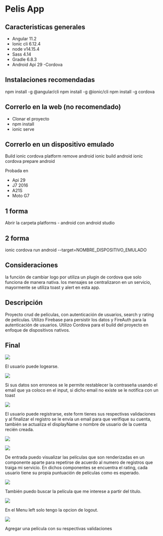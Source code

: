 
# Pelis App

## Caracteristicas generales

- Angular 11.2
- Ionic cli 6.12.4
- node v14.15.4
- Sass 4.14
- Gradle 6.8.3
- Android Api 29
-Cordova

## Instalaciones recomendadas

npm install -g @angular/cli
npm install -g @ionic/cli
npm install -g cordova

## Correrlo en la web (no recomendado)

- Clonar el proyecto
- npm install
- ionic serve

## Correrlo en un dispositivo emulado
Build
ionic cordova platform remove android
ionic build android
ionic cordova prepare android

Probada en 
- Api 29
- J7 2016
- A21S
- Moto G7
## 1 forma
Abrir la carpeta platforms - android con android studio
## 2 forma
ionic cordova run android --target=NOMBRE_DISPOSITIVO_EMULADO
## Consideraciones
la función de cambiar logo por utiliza un plugin de cordova que solo funciona de manera nativa.
los mensajes se centralizaron en un servicio, mayormente se utiliza toast y alert en esta app.
## Descripción 

Proyecto crud de películas, con autenticación de usuarios, search y rating de películas. 
Utilizo Firebase para persistir los datos y FireAuth para la autenticación de usuarios.
Utilizo Cordova para el build del proyecto en enfoque de dispositivos nativos.

## Final
<p align='left'>
   <img src='./src/assets/final/1.jpeg' </img>
</p>

El usuario puede logearse.

<p align='left'>
   <img src='./src/assets/final/4.jpeg' </img>
</p>

Si sus datos son erroneos se le permite restablecer la contraseña usando el email que ya coloco en el input, si dicho email no existe se le notifica con un toast

<p align='left'>
   <img src='./src/assets/final/2.jpeg' </img>
</p> 


El usuario puede registrarse, este form tienes sus respectivas validaciones y al finalizar el registro se le envía un email para que verifique su cuenta, también se actualiza el displayName o nombre de usuario de la cuenta recién creada.

<p align='left'>
   <img src='./src/assets/final/3.jpeg' </img>
</p>

<p align='left'>
   <img src='./src/assets/final/5.jpeg' </img>
</p>


De entrada puedo visualizar las películas que son renderizadas en un componente aparte para repetirse de acuerdo al numero de registros que traiga mi servicio. En dichos componentes se encuentra el rating, cada usuario tiene su propia puntuación de películas como es esperado.

<p align='left'>
   <img src='./src/assets/final/6.jpeg' </img>
</p>


También puedo buscar la película que me interese a partir del titulo.

<p align='left'>
   <img src='./src/assets/final/7.jpeg' </img>
</p>


En el Menu left solo tengo la opcion de logout.

<p align='left'>
   <img src='./src/assets/final/8.jpeg' </img>
</p>
Agregar una película con su respectivas validaciones